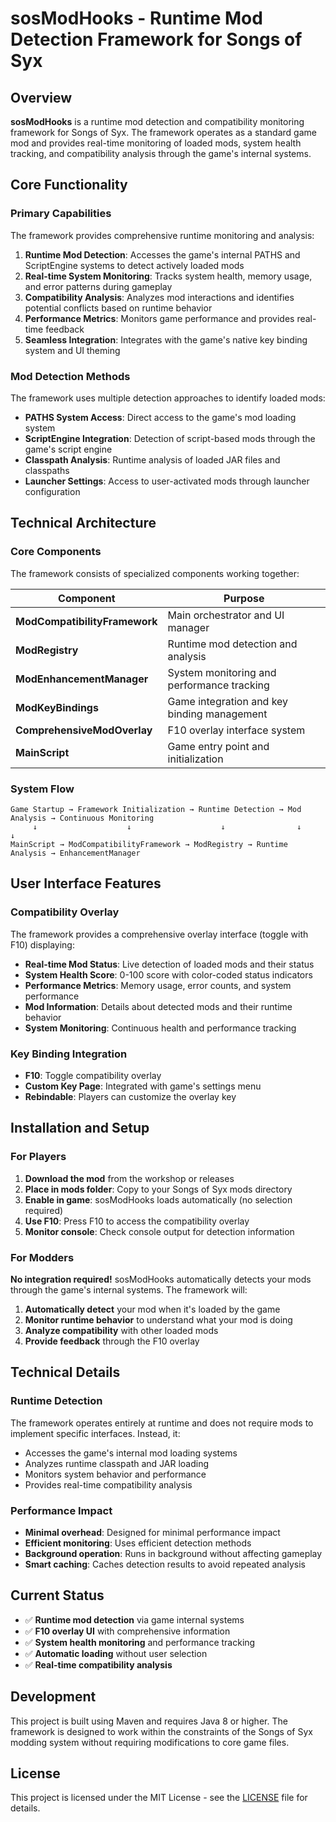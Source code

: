 # sosModHooks - Runtime Mod Detection Framework for Songs of Syx

## Overview

**sosModHooks** is a runtime mod detection and compatibility monitoring framework for Songs of Syx. The framework operates as a standard game mod and provides real-time monitoring of loaded mods, system health tracking, and compatibility analysis through the game's internal systems.

## Core Functionality

### Primary Capabilities

The framework provides comprehensive runtime monitoring and analysis:

1. **Runtime Mod Detection**: Accesses the game's internal PATHS and ScriptEngine systems to detect actively loaded mods
2. **Real-time System Monitoring**: Tracks system health, memory usage, and error patterns during gameplay
3. **Compatibility Analysis**: Analyzes mod interactions and identifies potential conflicts based on runtime behavior
4. **Performance Metrics**: Monitors game performance and provides real-time feedback
5. **Seamless Integration**: Integrates with the game's native key binding system and UI theming

### Mod Detection Methods

The framework uses multiple detection approaches to identify loaded mods:

- **PATHS System Access**: Direct access to the game's mod loading system
- **ScriptEngine Integration**: Detection of script-based mods through the game's script engine
- **Classpath Analysis**: Runtime analysis of loaded JAR files and classpaths
- **Launcher Settings**: Access to user-activated mods through launcher configuration

## Technical Architecture

### Core Components

The framework consists of specialized components working together:

| Component | Purpose |
|-----------|---------|
| **ModCompatibilityFramework** | Main orchestrator and UI manager |
| **ModRegistry** | Runtime mod detection and analysis |
| **ModEnhancementManager** | System monitoring and performance tracking |
| **ModKeyBindings** | Game integration and key binding management |
| **ComprehensiveModOverlay** | F10 overlay interface system |
| **MainScript** | Game entry point and initialization |

### System Flow

```
Game Startup → Framework Initialization → Runtime Detection → Mod Analysis → Continuous Monitoring
     ↓                    ↓                    ↓                ↓                ↓
MainScript → ModCompatibilityFramework → ModRegistry → Runtime Analysis → EnhancementManager
```

## User Interface Features

### Compatibility Overlay

The framework provides a comprehensive overlay interface (toggle with F10) displaying:

- **Real-time Mod Status**: Live detection of loaded mods and their status
- **System Health Score**: 0-100 score with color-coded status indicators
- **Performance Metrics**: Memory usage, error counts, and system performance
- **Mod Information**: Details about detected mods and their runtime behavior
- **System Monitoring**: Continuous health and performance tracking

### Key Binding Integration

- **F10**: Toggle compatibility overlay
- **Custom Key Page**: Integrated with game's settings menu
- **Rebindable**: Players can customize the overlay key

## Installation and Setup

### For Players

1. **Download the mod** from the workshop or releases
2. **Place in mods folder**: Copy to your Songs of Syx mods directory
3. **Enable in game**: sosModHooks loads automatically (no selection required)
4. **Use F10**: Press F10 to access the compatibility overlay
5. **Monitor console**: Check console output for detection information

### For Modders

**No integration required!** sosModHooks automatically detects your mods through the game's internal systems. The framework will:

1. **Automatically detect** your mod when it's loaded by the game
2. **Monitor runtime behavior** to understand what your mod is doing
3. **Analyze compatibility** with other loaded mods
4. **Provide feedback** through the F10 overlay

## Technical Details

### Runtime Detection

The framework operates entirely at runtime and does not require mods to implement specific interfaces. Instead, it:

- Accesses the game's internal mod loading systems
- Analyzes runtime classpath and JAR loading
- Monitors system behavior and performance
- Provides real-time compatibility analysis

### Performance Impact

- **Minimal overhead**: Designed for minimal performance impact
- **Efficient monitoring**: Uses efficient detection methods
- **Background operation**: Runs in background without affecting gameplay
- **Smart caching**: Caches detection results to avoid repeated analysis

## Current Status

- ✅ **Runtime mod detection** via game internal systems
- ✅ **F10 overlay UI** with comprehensive information
- ✅ **System health monitoring** and performance tracking
- ✅ **Automatic loading** without user selection
- ✅ **Real-time compatibility analysis**

## Development

This project is built using Maven and requires Java 8 or higher. The framework is designed to work within the constraints of the Songs of Syx modding system without requiring modifications to core game files.

## License

This project is licensed under the MIT License - see the [LICENSE](LICENSE) file for details.
